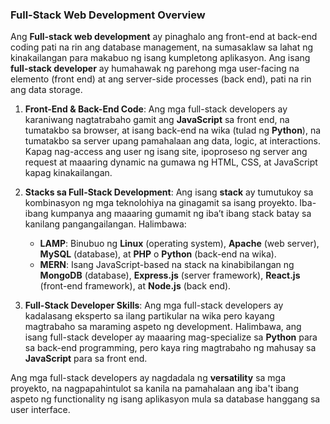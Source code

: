 ### **Full-Stack Web Development Overview**

Ang **Full-stack web development** ay pinaghalo ang front-end at back-end coding pati na rin ang database management, na sumasaklaw sa lahat ng kinakailangan para makabuo ng isang kumpletong aplikasyon. Ang isang **full-stack developer** ay humahawak ng parehong mga user-facing na elemento (front end) at ang server-side processes (back end), pati na rin ang data storage.

1. **Front-End & Back-End Code**: Ang mga full-stack developers ay karaniwang nagtatrabaho gamit ang **JavaScript** sa front end, na tumatakbo sa browser, at isang back-end na wika (tulad ng **Python**), na tumatakbo sa server upang pamahalaan ang data, logic, at interactions. Kapag nag-access ang user ng isang site, ipoproseso ng server ang request at maaaring dynamic na gumawa ng HTML, CSS, at JavaScript kapag kinakailangan.

2. **Stacks sa Full-Stack Development**: Ang isang **stack** ay tumutukoy sa kombinasyon ng mga teknolohiya na ginagamit sa isang proyekto. Iba-ibang kumpanya ang maaaring gumamit ng iba’t ibang stack batay sa kanilang pangangailangan. Halimbawa:
   - **LAMP**: Binubuo ng **Linux** (operating system), **Apache** (web server), **MySQL** (database), at **PHP** o **Python** (back-end na wika).
   - **MERN**: Isang JavaScript-based na stack na kinabibilangan ng **MongoDB** (database), **Express.js** (server framework), **React.js** (front-end framework), at **Node.js** (back end).

3. **Full-Stack Developer Skills**: Ang mga full-stack developers ay kadalasang eksperto sa ilang partikular na wika pero kayang magtrabaho sa maraming aspeto ng development. Halimbawa, ang isang full-stack developer ay maaaring mag-specialize sa **Python** para sa back-end programming, pero kaya ring magtrabaho ng mahusay sa **JavaScript** para sa front end.

Ang mga full-stack developers ay nagdadala ng **versatility** sa mga proyekto, na nagpapahintulot sa kanila na pamahalaan ang iba't ibang aspeto ng functionality ng isang aplikasyon mula sa database hanggang sa user interface.
